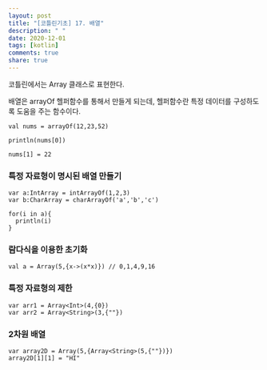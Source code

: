 ```yaml
---
layout: post
title: "[코틀린기초] 17. 배열"
description: " "
date: 2020-12-01
tags: [kotlin]
comments: true
share: true
---    
```



  
  코틀린에서는 Array 클래스로 표현한다.
  
  배열은 arrayOf 헬퍼함수를 통해서 만들게 되는데, 헬퍼함수란 특정 데이터를 구성하도록 도움을 주는 함수이다.
  
  ```
  val nums = arrayOf(12,23,52)
  
  println(nums[0])
  
  nums[1] = 22
  ```
  
  ### 특정 자료형이 명시된 배열 만들기
  
  ```
  var a:IntArray = intArrayOf(1,2,3)
  var b:CharArray = charArrayOf('a','b','c')
  
  for(i in a){
    println(i)
  }
  
  ```
  
  ### 람다식을 이용한 초기화
  
  ```
  val a = Array(5,{x->(x*x)}) // 0,1,4,9,16
  ```
  
  ### 특정 자료형의 제한
  
  ```
  var arr1 = Array<Int>(4,{0})
  var arr2 = Array<String>(3,{""})
  ```
  
  ### 2차원 배열
  
  ```
  var array2D = Array(5,{Array<String>(5,{""})})
  array2D[1][1] = "HI"
  ```

